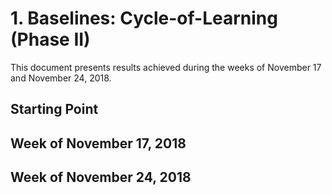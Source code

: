 # 1. Baselines: Cycle-of-Learning (Phase II)

This document presents results achieved during the weeks of November 17 and November 24, 2018.

## Starting Point

## Week of November 17, 2018

## Week of November 24, 2018

